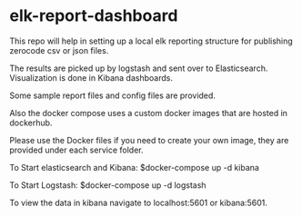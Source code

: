 # elk-report-dashboard

This repo will help in setting up a local elk reporting structure for publishing zerocode csv or json files.

The results are picked up by logstash and sent over to Elasticsearch.
Visualization is done in Kibana dashboards.

Some sample report files and config files are provided.

Also the docker compose uses a custom docker images that are hosted in dockerhub. 

Please use the Docker files if you need to create your own image, they are provided under each service folder.


To Start elasticsearch and Kibana:
    $docker-compose up -d kibana
    
To Start Logstash:
    $docker-compose up -d logstash

To view the data in kibana navigate to localhost:5601 or kibana:5601.
